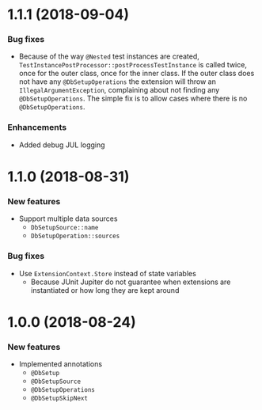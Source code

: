 # 1.1.1 (2018-09-04)
### Bug fixes
* Because of the way `@Nested` test instances are created, `TestInstancePostProcessor::postProcessTestInstance` is 
  called twice, once for the outer class, once for the inner class. If the outer class does not have any 
  `@DbSetupOperations` the extension will throw an `IllegalArgumentException`, complaining about not finding any 
  `@DbSetupOperations`. The simple fix is to allow cases where there is no `@DbSetupOperations`.   

### Enhancements
* Added debug JUL logging

# 1.1.0 (2018-08-31)
### New features
* Support multiple data sources
    * `DbSetupSource::name`
    * `DbSetupOperation::sources`
    
### Bug fixes
* Use `ExtensionContext.Store` instead of state variables
    * Because JUnit Jupiter do not guarantee when extensions are instantiated or how long they are kept around 

# 1.0.0 (2018-08-24)
### New features
* Implemented annotations
    * `@DbSetup`
    * `@DbSetupSource`
    * `@DbSetupOperations`
    * `@DbSetupSkipNext`